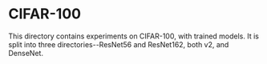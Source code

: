# CIFAR-100
This directory contains experiments on CIFAR-100, with trained models. It is split into three directories--ResNet56 and ResNet162, both v2, and DenseNet.
